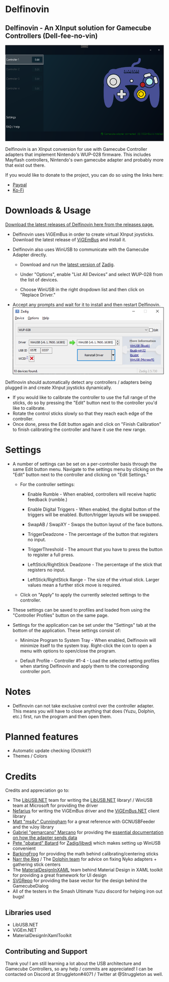 
# Delfinovin

Delfinovin - An XInput solution for Gamecube Controllers (Dell-fee-no-vin)
------------
![enter image description here](https://github.com/Struggleton/Delfinovin/blob/wpf-uidev/MainWindow_Screenshot.png?raw=true)

Delfinovin is an XInput conversion for use with Gamecube Controller adapters that implement Nintendo's WUP-028 firmware. This includes Mayflash controllers, Nintendo's own gamecube adapter and probably more that exist out there. 

If you would like to donate to the project, you can do so using the links here:

 - [Paypal](https://paypal.me/Struggleton)
 - [Ko-Fi](https://ko-fi.com/struggleton)

# Downloads & Usage
[Download the latest releases of Delfinovin here from the releases page.](https://github.com/Struggleton/Delfinovin/releases)

- Delfinovin uses ViGEmBus in order to create virtual XInput joysticks. Download the latest release of [ViGEmBus](https://github.com/ViGEm/ViGEmBus/releases/tag/setup-v1.16.116 "ViGEmBus") and install it.

- Delfinovin also uses WinUSB to communicate with the Gamecube Adapter directly.

	-   Download and run the [latest version of](https://zadig.akeo.ie/) [Zadig](https://zadig.akeo.ie/).
    
	-   Under "Options", enable "List All Devices” and select WUP-028 from the list of devices.
    
	-   Choose WinUSB in the right dropdown list and then click on "Replace Driver."
    
-   Accept any prompts and wait for it to install and then restart Delfinovin.
![](https://github.com/Struggleton/Delfinovin/blob/event-cleanup/DelfinovinActX2/resources/Zadig%20Icon.png)

Delfinovin should automatically detect any controllers / adapters being plugged in and create XInput joysticks dynamically. 

- If you would like to calibrate the controller to use the full range of the sticks, do so by pressing the "Edit" button next to the controller you'd like to calibrate. 
- Rotate the control sticks slowly so that they reach each edge of the controller.
- Once done, press the Edit button again and click on "Finish Calibration" to finish calibrating the controller and have it use the new range.

# Settings
- A number of settings can be set on a per-controller basis through the same Edit button menu. Navigate to the settings menu by clicking on the "Edit" button next to the controller and clicking on "Edit Settings."
	- For the controller settings:
		-  Enable Rumble - When enabled, controllers will receive haptic feedback (rumble.)
		
		-   Enable Digital Triggers - When enabled, the digital button of the triggers will be enabled. Button/trigger layouts will be swapped.
		
		-   SwapAB / SwapXY - Swaps the button layout of the face buttons.
		
		-   TriggerDeadzone - The percentage of the button that registers no input.
		
		-   TriggerThreshold - The amount that you have to press the button to register a full press.
		
		-   LeftStick/RightStick Deadzone - The percentage of the stick that registers no input.
	
		-  LeftStick/RightStick Range - The size of the virtual stick. Larger values mean a further stick move is required.
	- Click on "Apply" to apply the currently selected settings to the controller.
- These settings can be saved to profiles and loaded from using the "Controller Profiles" button on the same page.

- Settings for the application can be set under the "Settings" tab at the bottom of the application. These settings consist of:
	- Minimize Program to System Tray - When enabled, Delfinovin will minimize itself to the system tray. Right-click the icon to open a menu with options to open/close the program.
    
	- Default Profile - Controller #1-4 - Load the selected setting profiles when starting Delfinovin and apply them to the corresponding controller port.
		
# Notes
- Delfinovin can not take exclusive control over the controller adapter. This means you will have to close anything that does (Yuzu, Dolphin, etc.) first, run the program and then open them. 

# Planned features
- Automatic update checking (Octokit?)
- Themes / Colors

# Credits
Credits and appreciation go to:
- The [LibUSB.NET](https://github.com/LibUsbDotNet) team for writing the [LibUSB.NET](https://github.com/LibUsbDotNet/LibUsbDotNet) library! / WinUSB team at Microsoft for providing the driver
- [Nefarius](https://github.com/nefarius) for writing the ViGEmBus driver and the [ViGEmBus.NET](https://github.com/ViGEm/ViGEm.NET) client library
- [Matt "ms4v" Cunningham](https://bitbucket.org/elmassivo/) for a great reference with GCNUSBFeeder and the vJoy library
- [Gabriel "gemarcano" Marcano](https://github.com/gemarcano) for providing the [essential documentation on how the adapter sends data](https://github.com/gemarcano/GCN_Adapter-Driver/tree/master/docs)
- [Pete "pbatard" Batard](https://github.com/pbatard) for [Zadig/libwdi](https://github.com/pbatard/libwdi) which makes setting up WinUSB convenient
- [BarkingFrog](https://twitter.com/Barking_Frogssb) for providing the math behind calibrating/centering sticks
- [Narr the Reg](https://github.com/german77) / The [Dolphin team](https://github.com/dolphin-emu) for advice on fixing Nyko adapters + gathering stick centers
- The [MaterialDesignInXAML](https://github.com/MaterialDesignInXAML) team behind Material Design in XAML toolkit for providing a great framework for UI design
- [SVGRepo](https://www.svgrepo.com/) for providing the base vector for the design behind the GamecubeDialog 
- All of the testers in the Smash Ultimate Yuzu discord for helping iron out bugs!

## Libraries used
- LibUSB.NET
- ViGEm.NET
- MaterialDesignInXamlToolkit

## Contributing and Support
Thank you! I am still learning a lot about the USB architecture and Gamecube Controllers, so any help / commits are appreciated! I can be contacted on Discord at Struggleton#4071 / Twitter at @Struggleton as well. 